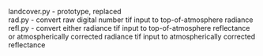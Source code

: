 landcover.py - prototype, replaced<br/>
rad.py - convert raw digital number tif input to top-of-atmosphere radiance<br/>
refl.py - convert either radiance tif input to top-of-atmosphere reflectance or atmospherically corrected radiance tif input to atmospherically corrected reflectance
